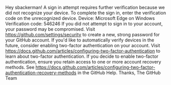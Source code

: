 Hey sbackerman!
A sign in attempt requires further verification because we did not recognize your device. To complete the sign in, enter the verification code on the unrecognized device.
Device: Microsoft Edge on Windows
Verification code: 546246
If you did not attempt to sign in to your account, your password may be compromised. Visit https://github.com/settings/security to create a new, strong password for your GitHub account.
If you'd like to automatically verify devices in the future, consider enabling two-factor authentication on your account. Visit https://docs.github.com/articles/configuring-two-factor-authentication to learn about two-factor authentication.
If you decide to enable two-factor authentication, ensure you retain access to one or more account recovery methods. See https://docs.github.com/articles/configuring-two-factor-authentication-recovery-methods in the GitHub Help.
Thanks,
The GitHub Team
